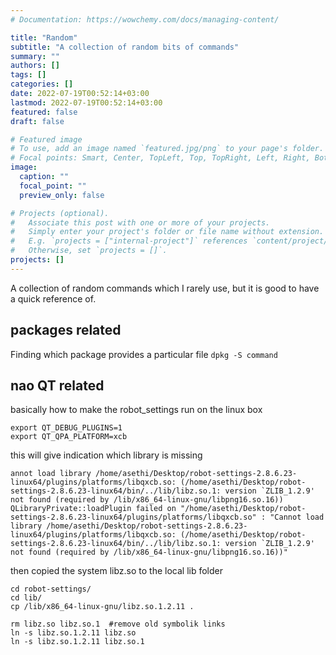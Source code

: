```yaml
---
# Documentation: https://wowchemy.com/docs/managing-content/

title: "Random"
subtitle: "A collection of random bits of commands"
summary: ""
authors: []
tags: []
categories: []
date: 2022-07-19T00:52:14+03:00
lastmod: 2022-07-19T00:52:14+03:00
featured: false
draft: false

# Featured image
# To use, add an image named `featured.jpg/png` to your page's folder.
# Focal points: Smart, Center, TopLeft, Top, TopRight, Left, Right, BottomLeft, Bottom, BottomRight.
image:
  caption: ""
  focal_point: ""
  preview_only: false

# Projects (optional).
#   Associate this post with one or more of your projects.
#   Simply enter your project's folder or file name without extension.
#   E.g. `projects = ["internal-project"]` references `content/project/deep-learning/index.md`.
#   Otherwise, set `projects = []`.
projects: []
---
```

A collection of random  commands which I rarely use, but it is good to have a quick reference of.

## packages related 
Finding which package provides a particular file `dpkg -S command`

## nao QT related
basically how to make the robot_settings run on the linux box
```
export QT_DEBUG_PLUGINS=1
export QT_QPA_PLATFORM=xcb
```
this will give indication which library is missing
```
annot load library /home/asethi/Desktop/robot-settings-2.8.6.23-linux64/plugins/platforms/libqxcb.so: (/home/asethi/Desktop/robot-settings-2.8.6.23-linux64/bin/../lib/libz.so.1: version `ZLIB_1.2.9' not found (required by /lib/x86_64-linux-gnu/libpng16.so.16))
QLibraryPrivate::loadPlugin failed on "/home/asethi/Desktop/robot-settings-2.8.6.23-linux64/plugins/platforms/libqxcb.so" : "Cannot load library /home/asethi/Desktop/robot-settings-2.8.6.23-linux64/plugins/platforms/libqxcb.so: (/home/asethi/Desktop/robot-settings-2.8.6.23-linux64/bin/../lib/libz.so.1: version `ZLIB_1.2.9' not found (required by /lib/x86_64-linux-gnu/libpng16.so.16))"
```

then copied the system libz.so to the local lib folder
```
cd robot-settings/
cd lib/
cp /lib/x86_64-linux-gnu/libz.so.1.2.11 .

rm libz.so libz.so.1  #remove old symbolik links
ln -s libz.so.1.2.11 libz.so
ln -s libz.so.1.2.11 libz.so.1
```
